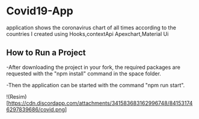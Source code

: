 # Covid19-App
application shows the coronavirus chart of all times according to the countries I created using Hooks,contextApi Apexchart,Material Ui

## How to Run a Project

-After downloading the project in your fork, the required packages are requested with the "npm install" command in the space folder.

-Then the application can be started with the command "npm run start".

!(Resim)[https://cdn.discordapp.com/attachments/341583683162996748/841531746297839686/covid.png]

